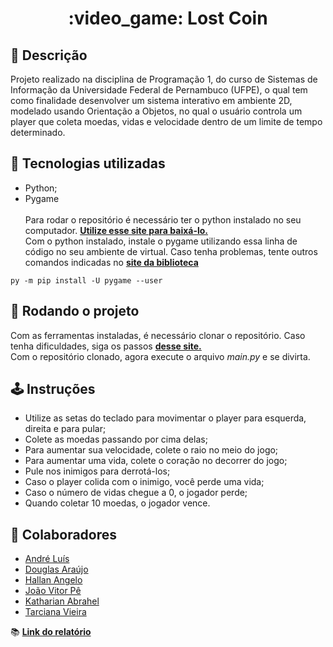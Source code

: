 <h1 align="center">:video_game: Lost Coin</h1>

## :memo: Descrição
Projeto realizado na disciplina de Programação 1, do curso de Sistemas de Informação da Universidade Federal de Pernambuco (UFPE), o qual tem como finalidade desenvolver um sistema interativo em ambiente 2D, modelado usando Orientação a Objetos, no qual o usuário controla um player que coleta moedas, vidas e velocidade dentro de um limite de tempo determinado.

## :wrench: Tecnologias utilizadas
- Python;
- Pygame <br/><br/>
Para rodar o repositório é necessário ter o python instalado no seu computador. **[Utilize esse site para baixá-lo.](https://www.python.org/downloads/)** <br/>
Com o python instalado, instale o pygame utilizando essa linha de código no seu ambiente de virtual. Caso tenha problemas, tente outros comandos indicadas no **[site da biblioteca](https://www.pygame.org/wiki/GettingStarted)**

```
py -m pip install -U pygame --user
```

## :rocket: Rodando o projeto
Com as ferramentas instaladas, é necessário clonar o repositório. Caso tenha dificuldades, siga os passos **[desse site.](https://docs.github.com/pt/repositories/creating-and-managing-repositories/cloning-a-repository)**<br/>
Com o repositório clonado, agora execute o arquivo *main.py* e se divirta.

## :joystick: Instruções
<ul>
<li>Utilize as setas do teclado para movimentar o player para esquerda, direita e para pular;</li>
<li>Colete as moedas passando por cima delas;</li>
<li>Para aumentar sua velocidade, colete o raio no meio do jogo;</li>
<li>Para aumentar uma vida, colete o coração no decorrer do jogo;</li>
<li>Pule nos inimigos para derrotá-los;</li>
<li>Caso o player colida com o inimigo, você perde uma vida;</li>
<li>Caso o número de vidas chegue a 0, o jogador perde;</li>
<li>Quando coletar 10 moedas, o jogador vence.</li>
</ul>


## :handshake: Colaboradores
- [André Luís](https://github.com/andrelgsilva)
- [Douglas Araújo](https://github.com/thedouglasilva)
- [Hallan Angelo](https://github.com/hallanangelo)
- [João Vitor Pê](https://github.com/JoaoPeNascimento)
- [Katharian Abrahel](https://github.com/katharianabrahel)
- [Tarciana Vieira](https://github.com/vieiratarci)

:books: **[Link do relatório](https://docs.google.com/document/d/1gy4OC1pY-AuFJgbgbpRYwXyFmMgdGzpdgUnGWkOgP_Q/edit?usp=sharing)**
